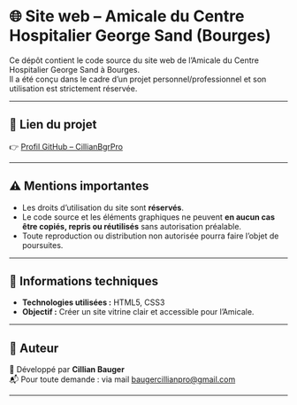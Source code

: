 # 🌐 Site web – Amicale du Centre Hospitalier George Sand (Bourges)

Ce dépôt contient le code source du site web de l’Amicale du Centre Hospitalier George Sand à Bourges.  
Il a été conçu dans le cadre d’un projet personnel/professionnel et son utilisation est strictement réservée.

---

## 🔗 Lien du projet
👉 [Profil GitHub – CillianBgrPro](https://github.com/CillianBgrPro)

---

## ⚠️ Mentions importantes
- Les droits d’utilisation du site sont **réservés**.  
- Le code source et les éléments graphiques ne peuvent **en aucun cas être copiés, repris ou réutilisés** sans autorisation préalable.  
- Toute reproduction ou distribution non autorisée pourra faire l’objet de poursuites.  

---

## 📌 Informations techniques
- **Technologies utilisées :** HTML5, CSS3
- **Objectif :** Créer un site vitrine clair et accessible pour l’Amicale.  

---

## 📄 Auteur
👤 Développé par **Cillian Bauger**  
📬 Pour toute demande : via mail baugercillianpro@gmail.com

---
